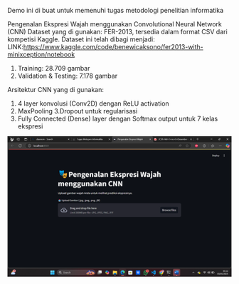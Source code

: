 Demo ini di buat untuk memenuhi tugas metodologi penelitian informatika 

Pengenalan Ekspresi Wajah menggunakan Convolutional Neural Network (CNN)
Dataset yang di gunakan: 
FER-2013, tersedia dalam format CSV dari kompetisi Kaggle. Dataset ini telah dibagi menjadi:
LINK:https://www.kaggle.com/code/benewicaksono/fer2013-with-minixception/notebook
1. Training: 28.709 gambar
2. Validation & Testing: 7.178 gambar

Arsitektur CNN yang di gunakan:
1. 4 layer konvolusi (Conv2D) dengan ReLU activation
2. MaxPooling
3.Dropout untuk regularisasi
4. Fully Connected (Dense) layer dengan Softmax output untuk 7 kelas ekspresi


![Foto Saya](images/hasil.png)
